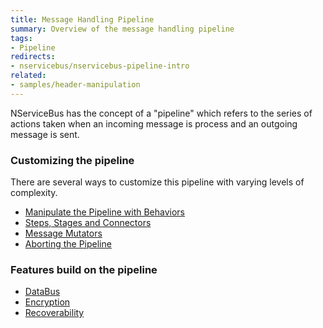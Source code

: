 ```yaml
---
title: Message Handling Pipeline
summary: Overview of the message handling pipeline
tags:
- Pipeline
redirects:
- nservicebus/nservicebus-pipeline-intro
related:
- samples/header-manipulation
---
```


NServiceBus has the concept of a "pipeline" which refers to the series of actions taken when an incoming message is process and an outgoing message is sent.

### Customizing the pipeline

There are several ways to customize this pipeline with varying levels of complexity.

 * [Manipulate the Pipeline with Behaviors](/nservicebus/pipeline/manipulate-with-behaviors.md)
 * [Steps, Stages and Connectors](/nservicebus/pipeline/steps-stages-connectors.md)
 * [Message Mutators](/nservicebus/pipeline/message-mutators.md)
 * [Aborting the Pipeline](/nservicebus/pipeline/aborting.md)

### Features build on the pipeline

 * [DataBus](/nservicebus/messaging/databus.md)
 * [Encryption](/nservicebus/security/encryption.md)
 * [Recoverability](/nservicebus/recoverability/)